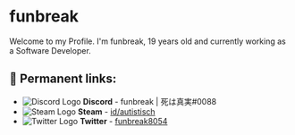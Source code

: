# funbreak
Welcome to my Profile. I'm funbreak, 19 years old and currently working as a Software Developer. 

## 💬 Permanent links:
- ![Discord Logo](https://i.imgur.com/002xgns.png) __Discord__ - funbreak | 死は真実#0088
- ![Steam Logo](https://i.imgur.com/RAjZrQb.png) __Steam__ - [id/autistisch](https://steamcommunity.com/id/autistisch)
- ![Twitter Logo](https://www.twitter.com/favicon.ico) __Twitter__ - [funbreak8054](https://twitter.com/funbreak8054)

